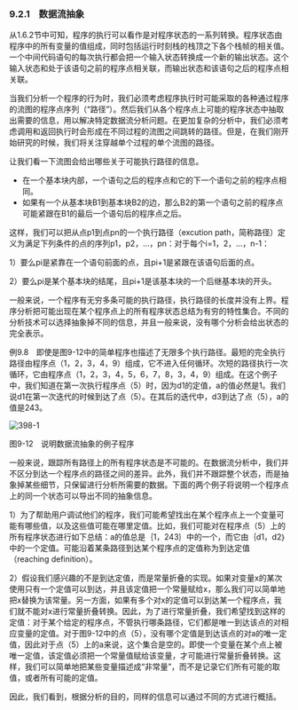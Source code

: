 ### 9.2.1　数据流抽象

从1.6.2节中可知，程序的执行可以看作是对程序状态的一系列转换。程序状态由程序中的所有变量的值组成，同时包括运行时刻栈的栈顶之下各个栈帧的相关值。一个中间代码语句的每次执行都会把一个输入状态转换成一个新的输出状态。这个输入状态和处于该语句之前的程序点相关联，而输出状态和该语句之后的程序点相关联。

当我们分析一个程序的行为时，我们必须考虑程序执行时可能采取的各种通过程序的流图的程序点序列（“路径”）。然后我们从各个程序点上可能的程序状态中抽取出需要的信息，用以解决特定数据流分析问题。在更加复杂的分析中，我们必须考虑调用和返回执行时会形成在不同过程的流图之间跳转的路径。但是，在我们刚开始研究的时候，我们将关注穿越单个过程的单个流图的路径。

让我们看一下流图会给出哪些关于可能执行路径的信息。

- 在一个基本块内部，一个语句之后的程序点和它的下一个语句之前的程序点相同。
- 如果有一个从基本块B1到基本块B2的边，那么B2的第一个语句之前的程序点可能紧跟在B1的最后一个语句后的程序点之后。

这样，我们可以把从点p1到点pn的一个执行路径（excution path，简称路径）定义为满足下列条件的点的序列p1，p2，…，pn：对于每个i=1，2，…，n-1：

1）要么pi是紧靠在一个语句前面的点，且pi+1是紧跟在该语句后面的点。

2）要么pi是某个基本块的结尾，且pi+1是该基本块的一个后继基本块的开头。

一般来说，一个程序有无穷多条可能的执行路径，执行路径的长度并没有上界。程序分析把可能出现在某个程序点上的所有程序状态总结为有穷的特性集合。不同的分析技术可以选择抽象掉不同的信息，并且一般来说，没有哪个分析会给出状态的完全表示。

例9.8　即使是图9-12中的简单程序也描述了无限多个执行路径。最短的完全执行路径由程序点（1，2，3，4，9）组成，它不进入任何循环。次短的路径执行一次循环，它由程序点（1，2，3，4，5，6，7，8，3，4，9）组成。在这个例子中，我们知道在第一次执行程序点（5）时，因为d1的定值，a的值必然是1。我们说d1在第一次迭代的时候到达了点（5）。在其后的迭代中，d3到达了点（5），a的值是243。

![398-1](../Images/image04654.jpeg)

图9-12　说明数据流抽象的例子程序

一般来说，跟踪所有路径上的所有程序状态是不可能的。在数据流分析中，我们并不区分到达一个程序点的路径之间的差异。此外，我们并不跟踪整个状态，而是抽象掉某些细节，只保留进行分析所需要的数据。下面的两个例子将说明一个程序点上的同一个状态可以导出不同的抽象信息。

1）为了帮助用户调试他们的程序，我们可能希望找出在某个程序点上一个变量可能有哪些值，以及这些值可能在哪里定值。比如，我们可能对在程序点（5）上的所有程序状态进行如下总结：a的值总是｛1，243｝中的一个，而它由｛d1，d2｝中的一个定值。可能沿着某条路径到达某个程序点的定值称为到达定值（reaching definition）。

2）假设我们感兴趣的不是到达定值，而是常量折叠的实现。如果对变量x的某次使用只有一个定值可以到达，并且该定值把一个常量赋给x，那么我们可以简单地把x替换为该常量。另一方面，如果有多个对x的定值可以到达某一个程序点，我们就不能对x进行常量折叠转换。因此，为了进行常量折叠，我们希望找到这样的定值：对于某个给定的程序点，不管执行哪条路径，它们都是唯一到达该点的对相应变量的定值。对于图9-12中的点（5），没有哪个定值是到达该点的对a的唯一定值，因此对于点（5）上的a来说，这个集合是空的。即使一个变量在某个点上被唯一定值，该定值必须把一个常量值赋给该变量，才可能进行常量折叠转换。这样，我们可以简单地把某些变量描述成“非常量”，而不是记录它们所有可能的取值，或者所有可能的定值。

因此，我们看到，根据分析的目的，同样的信息可以通过不同的方式进行概括。